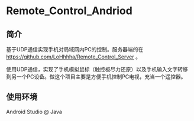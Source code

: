 # Remote_Control_Andriod

## 简介

  基于UDP通信实现手机对局域网内PC的控制。服务器端的在 https://github.com/LoHhhha/Remote_Control_Server 。

  使用UDP通信，实现了手机模拟鼠标（触控板尽力还原）以及手机输入文字转移到另一个PC设备。做这个项目主要是方便手机控制PC电视，充当一个遥控器。

## 使用环境

  Android Studio @ Java

